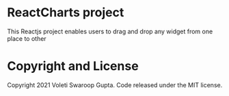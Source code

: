 # ReactCharts project

This Reactjs project enables users to drag and drop any widget from one place to other

# Copyright and License

Copyright 2021 Voleti Swaroop Gupta. Code released under the MIT license.
